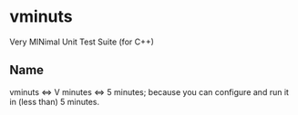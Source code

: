 # vminuts
Very MINimal Unit Test Suite (for C++)

## Name
vminuts <=> V minutes <=> 5 minutes; because you can configure and run it in (less than) 5 minutes.
